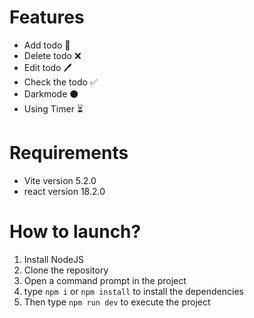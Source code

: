 # Features
- Add todo 📝
- Delete todo ❌
- Edit todo 🖊
- Check the todo ✅
- Darkmode ⚫
- Using Timer ⏳
# Requirements
- Vite version 5.2.0
- react version 18.2.0
# How to launch?
1. Install NodeJS
2. Clone the repository
3. Open a command prompt in the project
4. type `npm i` or `npm install` to install the dependencies
5. Then type `npm run dev` to execute the project
